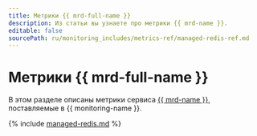 ```yaml
---
title: Метрики {{ mrd-full-name }}
description: Из статьи вы узнаете про метрики {{ mrd-name }}.
editable: false
sourcePath: ru/monitoring_includes/metrics-ref/managed-redis-ref.md
---
```


# Метрики {{ mrd-full-name }}

В этом разделе описаны метрики сервиса [{{ mrd-name }}](../../managed-redis/), поставляемые в {{ monitoring-name }}.

{% include [managed-redis.md](../../_includes/monitoring/metrics-ref/managed-redis.md) %}